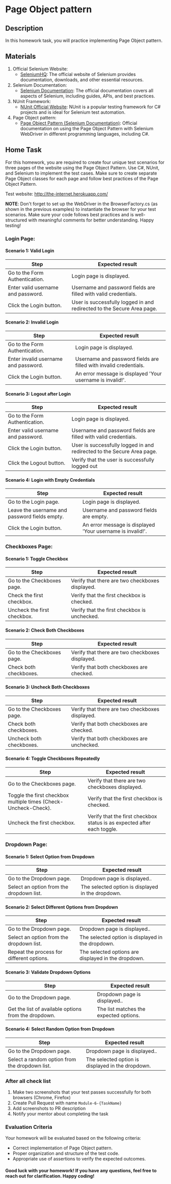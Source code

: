 ﻿# Page Object pattern

## Description

In this homework task, you will practice implementing Page Object pattern.

## Materials

1. Official Selenium Website:
   - [SeleniumHQ](https://www.selenium.dev/): The official website of Selenium provides documentation, downloads, and other essential resources.
2. Selenium Documentation:
   - [Selenium Documentation](https://www.selenium.dev/documentation/en/): The official documentation covers all aspects of Selenium, including guides, APIs, and best practices.
3. NUnit Framework:
   - [NUnit Official Website](https://nunit.org/): NUnit is a popular testing framework for C# projects and is ideal for Selenium test automation.
4. Page Object pattern:
   - [Page Object Pattern (Selenium Documentation)](https://www.selenium.dev/documentation/en/guidelines_and_recommendations/page_object_models/): Official documentation on using the Page Object Pattern with Selenium WebDriver in different programming languages, including C#.

## Home Task

For this homework, you are required to create four unique test scenarios for three pages of the website using the Page 
Object Pattern. Use C#, NUnit, and Selenium to implement the test cases. Make sure to create separate Page Object 
classes for each page and follow best practices of the Page Object Pattern.

Test website: http://the-internet.herokuapp.com/

**NOTE**: Don't forget to set up the WebDriver in the BrowserFactory.cs (as shown in the previous examples) to 
instantiate the browser for your test scenarios. Make sure your code follows best practices and is well-structured 
with meaningful comments for better understanding. Happy testing!

### Login Page:

#### Scenario 1: Valid Login


| Step                                 | Expected result                                                        |
|--------------------------------------|------------------------------------------------------------------------|
| Go to the Form Authentication.       | Login page is displayed.                                               |
| Enter valid username and password.   | Username and password fields are filled with valid credentials.        |
| Click the Login button.              | User is successfully logged in and redirected to the Secure Area page. |

#### Scenario 2: Invalid Login


| Step                                  | Expected result                                                   |
|---------------------------------------|-------------------------------------------------------------------|
| Go to the Form Authentication.        | Login page is displayed.                                          |
| Enter invalid username and password.  | Username and password fields are filled with invalid credentials. |
| Click the Login button.               | An error message is displayed 'Your username is invalid!'.        |

#### Scenario 3: Logout after Login


| Step                                 | Expected result                                                        |
|--------------------------------------|------------------------------------------------------------------------|
| Go to the Form Authentication.       | Login page is displayed.                                               |
| Enter valid username and password.   | Username and password fields are filled with valid credentials.        |
| Click the Login button.              | User is successfully logged in and redirected to the Secure Area page. |
| Click the Logout button.             | Verify that the user is successfully logged out                        |

#### Scenario 4: Login with Empty Credentials


| Step                                          | Expected result                                              |
|-----------------------------------------------|--------------------------------------------------------------|
| Go to the Login page.                         | Login page is displayed.                                     |
| Leave the username and password fields empty. | Username and password fields are empty.                      |
| Click the Login button.                       | An error message is displayed 'Your username is invalid!'.   |

### Checkboxes Page:

#### Scenario 1: Toggle Checkbox


| Step                        | Expected result                                 |
|-----------------------------|-------------------------------------------------|
| Go to the Checkboxes page.  | Verify that there are two checkboxes displayed. |
| Check the first checkbox.   | Verify that the first checkbox is checked.      |
| Uncheck the first checkbox. | Verify that the first checkbox is unchecked.    |

#### Scenario 2: Check Both Checkboxes


| Step                       | Expected result                                 |
|----------------------------|-------------------------------------------------|
| Go to the Checkboxes page. | Verify that there are two checkboxes displayed. |
| Check both checkboxes.     | Verify that both checkboxes are checked.        |

#### Scenario 3: Uncheck Both Checkboxes


| Step                       | Expected result                                 |
|----------------------------|-------------------------------------------------|
| Go to the Checkboxes page. | Verify that there are two checkboxes displayed. |
| Check both checkboxes.     | Verify that both checkboxes are checked.        |
| Uncheck both checkboxes.   | Verify that both checkboxes are unchecked.      |

#### Scenario 4: Toggle Checkboxes Repeatedly


| Step                                                            | Expected result                                                         |
|-----------------------------------------------------------------|-------------------------------------------------------------------------|
| Go to the Checkboxes page.                                      | Verify that there are two checkboxes displayed.                         |
| Toggle the first checkbox multiple times (Check-Uncheck-Check). | Verify that the first checkbox is checked.                              |
| Uncheck the first checkbox.                                     | Verify that the first checkbox status is as expected after each toggle. |

### Dropdown Page:

#### Scenario 1: Select Option from Dropdown


| Step                                     | Expected result                                   |
|------------------------------------------|---------------------------------------------------|
| Go to the Dropdown page.                 | Dropdown page is displayed..                      |
| Select an option from the dropdown list. | The selected option is displayed in the dropdown. |

#### Scenario 2: Select Different Options from Dropdown


| Step                                      | Expected result                                     |
|-------------------------------------------|-----------------------------------------------------|
| Go to the Dropdown page.                  | Dropdown page is displayed..                        |
| Select an option from the dropdown list.  | The selected option is displayed in the dropdown.   |
| Repeat the process for different options. | The selected options are displayed in the dropdown. |

#### Scenario 3: Validate Dropdown Options


| Step                                                 | Expected result                        |
|------------------------------------------------------|----------------------------------------|
| Go to the Dropdown page.                             | Dropdown page is displayed..           |
| Get the list of available options from the dropdown. | The list matches the expected options. |

#### Scenario 4: Select Random Option from Dropdown


| Step                                           | Expected result                                   |
|------------------------------------------------|---------------------------------------------------|
| Go to the Dropdown page.                       | Dropdown page is displayed..                      |
| Select a random option from the dropdown list. | The selected option is displayed in the dropdown. |

### After all check list

1. Make two screenshots that your test passes successfully for both browsers (Chrome, Firefox)
2. Create Pull Request with name `Module-6-{TaskName}`
3. Add screenshots to PR description
4. Notify your mentor about completing the task

### Evaluation Criteria

Your homework will be evaluated based on the following criteria:

- Correct implementation of Page Object pattern.
- Proper organization and structure of the test code.
- Appropriate use of assertions to verify the expected outcomes.

#### Good luck with your homework! If you have any questions, feel free to reach out for clarification. Happy coding!
